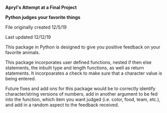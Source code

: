 **Apryl's Attempt at a Final Project**

**Python judges your favorite things**

File originally created 12/5/19

Last updated 12/12/19


This package in Python is designed to give you positive feedback on your favorite animals.

This package incorporates user defined functions, nested if then else statements, the inbuilt type and length functions, as well as return statements. It incorpoarates a check to make sure that a character value is being entered.

Future fixes and add ons for this package would be to correctly identify character/string versions of numbers, add in another argument to be fed into the function, which item you want judged (i.e. color, food, team, etc.), and add in a random aspect to the feedback received.

